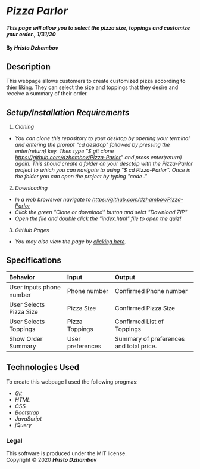 # _Pizza Parlor_

#### _This page will allow you to select the pizza size, toppings and customize your order., 1/31/20_

#### By _**Hristo Dzhambov**_

## Description

This webpage allows customers to create customized pizza according to thier liking. They can select the size and toppings that they desire and receive a summary of their order.

## _Setup/Installation Requirements_

1. _Cloning_
  * _You can clone this repository to your desktop by opening your terminal and entering the prompt "cd desktop" followed by pressing the enter(return) key. Then type "$ git clone https://github.com/dzhambov/Pizza-Parlor" and press enter(return) again. This should create a folder on your desctop with the Pizza-Parlor project to which you can navigate to using "$ cd Pizza-Parlor". Once in the folder you can open the project by typing "code ."_

2. _Downloading_
  * _In a web browswer navigate to https://github.com/dzhambov/Pizza-Parlor_
  * _Click the green "Clone or download" button and selct "Download ZIP"_
  * _Open the file and double click the "index.html" file to open the quiz!_
3. _GitHub Pages_
  * _You may also view the page by [clicking here](https://dzhambov.github.io/Pizza-Parlor/)._

## Specifications

| Behavior | Input | Output |
|:----|:-----|:-----|
| User inputs phone number | Phone number | Confirmed Phone number |
| User Selects Pizza Size | Pizza Size | Confirmed Pizza Size |
| User Selects Toppings | Pizza Toppings| Confirmed List of Toppings |
| Show Order Summary | User preferences| Summary of preferences and total price. |

## Technologies Used

To create this webpage I used the following progmas:
* _Git_ 
* _HTML_
* _CSS_
* _Bootstrap_
* _JavaScript_
* _jQuery_

### Legal
This software is produced under the MIT license. <br/>
Copyright &copy; 2020 **_Hristo Dzhambov_**